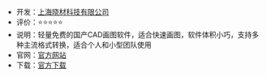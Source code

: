 - 开发：[上海晓材科技有限公司](https://olcad.com/contact.html)
- 评价：⭐⭐⭐⭐⭐
- 说明：轻量免费的国产CAD画图软件，适合快速画图，软件体积小巧，支持多种主流格式转换，适合个人和小型团队使用
- 官网：[官方网站](https://olcad.com/mini_draw.html)
- 下载：[官方下载](https://down.appol.com/softwares/MiniCADDraw_X64.exe)

